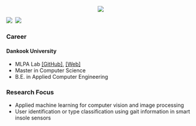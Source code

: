 
<p align="center">
	<img src="https://capsule-render.vercel.app/api?type=soft&color=000000&fontColor=FFFFFF&height=50&section=header&text=박%20희%20찬%20(Park%20Hee-Chan,%20朴喜儹)%20%20-%20%20gabliw&fontSize=30" />
</p>


<p align="left">
  <a href="https://hits.seeyoufarm.com"><img src="https://hits.seeyoufarm.com/api/count/incr/badge.svg?url=https%3A%2F%2Fgithub.com%2Fgabliw&count_bg=%2341B883&title_bg=%23CDC2C2&icon=github.svg&icon_color=%23E7E7E7&title=hits&edge_flat=false"/></a>&nbsp
<a href="https://www.instagram.com/gabliw/"><img src="https://img.shields.io/badge/Instagram-E4405F?style=flat-square&logo=Instagram&logoColor=white&link=https://www.instagram.com/gabliw/"/></a>&nbsp
</p>

### Career   

#### Dankook University
* MLPA Lab [[GitHub]](https://github.com/MLPA-DKU, "MLPA Lab Organization"), [[Web]](https://sites.google.com/view/mlpalab, "MLPA Lab Site")   
* Master in Computer Science
* B.E. in Applied Computer Engineering 

### Research Focus

 * Applied machine learning for computer vision and image processing   
 * User identification or type classification using gait information in smart insole sensors



